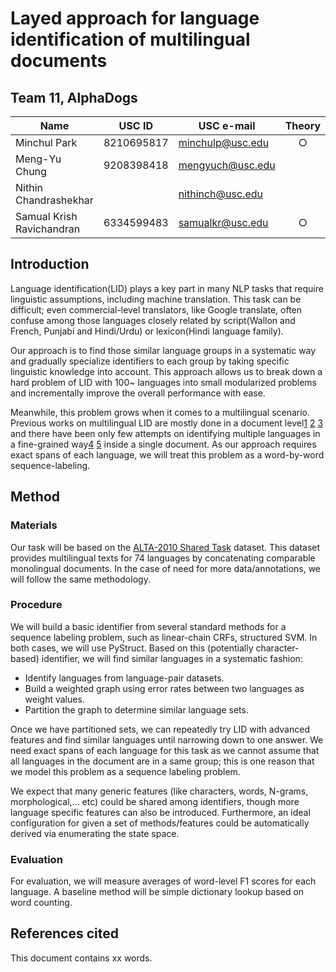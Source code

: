 # Layed approach for language identification of multilingual documents

## Team 11, AlphaDogs
| Name                      | USC ID     | USC e-mail       | Theory | Coding | Data | Writing |
|---------------------------|------------|------------------|:------:|:------:|:----:|:-------:|
| Minchul Park              | 8210695817 | minchulp@usc.edu |    ○   |    ○   |   ○  |         |
| Meng-Yu Chung             | 9208398418 | mengyuch@usc.edu |        |    ○   |   ○  |         |
| Nithin Chandrashekhar     |            | nithinch@usc.edu |        |    ○   |   ○  |    ○    |
| Samual Krish Ravichandran | 6334599483 | samualkr@usc.edu |    ○   |    ○   |      |    ○    |

## Introduction

Language identification(LID) plays a key part in many NLP tasks that require linguistic assumptions, including machine translation. This task can be difficult; even commercial-level translators, like Google translate, often confuse among those languages closely related by script(Wallon and French, Punjabi and Hindi/Urdu) or lexicon(Hindi language family).

Our approach is to find those similar language groups in a systematic way and gradually specialize identifiers to each group by taking specific linguistic knowledge into account. This approach allows us to break down a hard problem of LID with 100~ languages into small modularized problems and incrementally improve the overall performance with ease.

Meanwhile, this problem grows when it comes to a multilingual scenario. Previous works on multilingual LID are mostly done in a document level[1][1] [2][2] [3][3] and there have been only few attempts on identifying multiple languages in a fine-grained way[4][4] [5][5] inside a single document. As our approach requires exact spans of each language, we will treat this problem as a word-by-word sequence-labeling.

## Method

### Materials

Our task will be based on the [ALTA-2010 Shared Task][6] dataset. This dataset provides multilingual texts for 74 languages by concatenating comparable monolingual documents. In the case of need for more data/annotations, we will follow the same methodology.

### Procedure

We will build a basic identifier from several standard methods for a sequence labeling problem, such as linear-chain CRFs, structured SVM. In both cases, we will use PyStruct. Based on this (potentially character-based) identifier, we will find similar languages in a systematic fashion:

 * Identify languages from language-pair datasets.
 * Build a weighted graph using error rates between two languages as weight values.
 * Partition the graph to determine similar language sets.

Once we have partitioned sets, we can repeatedly try LID with advanced features and find similar languages until narrowing down to one answer. We need exact spans of each language for this task as we cannot assume that all languages in the document are in a same group; this is one reason that we model this problem as a sequence labeling problem. 

We expect that many generic features (like characters, words, N-grams, morphological,... etc) could be shared among identifiers, though more language specific features can also be introduced. Furthermore, an ideal configuration for given a set of methods/features could be automatically derived via enumerating the state space.

### Evaluation

For evaluation, we will measure averages of word-level F1 scores for each language. A baseline method will be simple dictionary lookup based on word counting.

## References cited

[1]: http://www.computer.org/csdl/proceedings/hicss/1999/0001/02/00012035.pdf "Linguini: Language Identification for Multilingual Documents"
[2]: https://aclweb.org/anthology/Q/Q14/Q14-1003.pdf "Automatic Detection and Language Identification of Multilingual Documents"
[3]: https://www.researchgate.net/profile/Zakaria_Elberrichi/publication/220531464_Automatic_Language_Identification_An_Alternative_Unsupervised_Approach_Using_a_New_Hybrid_Algorithm/links/0fcfd50cb7bd3ceeef000000.pdf "Automatic language identification: An alternative unsupervised approach using a new hybrid algorithm"
[4]: http://citeseerx.ist.psu.edu/viewdoc/download?doi=10.1.1.139.6877&rep=rep1&type=pdf#page=14 "A Fine-Grained Model for Language Identification"
[5]: http://tangra.si.umich.edu/~radev/papers/language_identification.pdf "Labeling the Languages of Words in Mixed-Language Documents using Weakly Supervised Methods"
[6]: http://aclweb.org/anthology/U/U10/U10-1003.pdf "ALTA-2010 Shared Task"

This document contains xx words.
